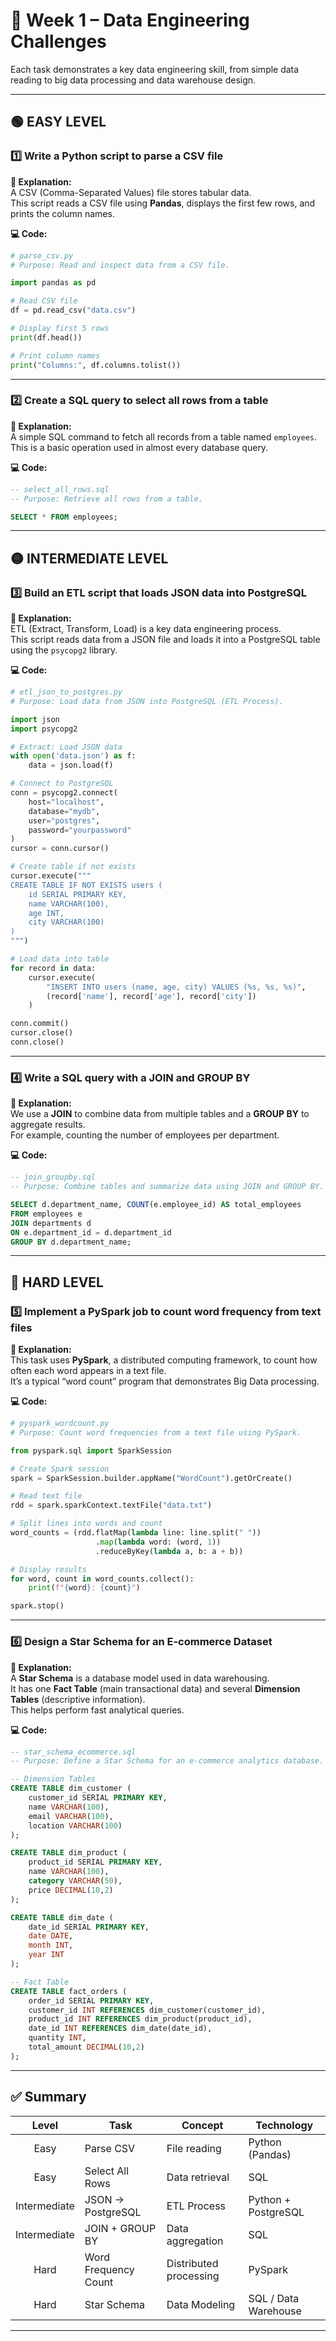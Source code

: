 # 📘 Week 1 – Data Engineering Challenges

Each task demonstrates a key data engineering skill, from simple data reading to big data processing and data warehouse design.

---

## 🟢 EASY LEVEL

### 1️⃣ Write a Python script to parse a CSV file

**🧠 Explanation:**  
A CSV (Comma-Separated Values) file stores tabular data.  
This script reads a CSV file using **Pandas**, displays the first few rows, and prints the column names.  

**💻 Code:**
```python
# parse_csv.py
# Purpose: Read and inspect data from a CSV file.

import pandas as pd

# Read CSV file
df = pd.read_csv("data.csv")

# Display first 5 rows
print(df.head())

# Print column names
print("Columns:", df.columns.tolist())
```

---

### 2️⃣ Create a SQL query to select all rows from a table

**🧠 Explanation:**  
A simple SQL command to fetch all records from a table named `employees`.  
This is a basic operation used in almost every database query.

**💻 Code:**
```sql
-- select_all_rows.sql
-- Purpose: Retrieve all rows from a table.

SELECT * FROM employees;
```

---

## 🟡 INTERMEDIATE LEVEL

### 3️⃣ Build an ETL script that loads JSON data into PostgreSQL

**🧠 Explanation:**  
ETL (Extract, Transform, Load) is a key data engineering process.  
This script reads data from a JSON file and loads it into a PostgreSQL table using the `psycopg2` library.

**💻 Code:**
```python
# etl_json_to_postgres.py
# Purpose: Load data from JSON into PostgreSQL (ETL Process).

import json
import psycopg2

# Extract: Load JSON data
with open('data.json') as f:
    data = json.load(f)

# Connect to PostgreSQL
conn = psycopg2.connect(
    host="localhost",
    database="mydb",
    user="postgres",
    password="yourpassword"
)
cursor = conn.cursor()

# Create table if not exists
cursor.execute("""
CREATE TABLE IF NOT EXISTS users (
    id SERIAL PRIMARY KEY,
    name VARCHAR(100),
    age INT,
    city VARCHAR(100)
)
""")

# Load data into table
for record in data:
    cursor.execute(
        "INSERT INTO users (name, age, city) VALUES (%s, %s, %s)",
        (record['name'], record['age'], record['city'])
    )

conn.commit()
cursor.close()
conn.close()
```

---

### 4️⃣ Write a SQL query with a JOIN and GROUP BY

**🧠 Explanation:**  
We use a **JOIN** to combine data from multiple tables and a **GROUP BY** to aggregate results.  
For example, counting the number of employees per department.

**💻 Code:**
```sql
-- join_groupby.sql
-- Purpose: Combine tables and summarize data using JOIN and GROUP BY.

SELECT d.department_name, COUNT(e.employee_id) AS total_employees
FROM employees e
JOIN departments d
ON e.department_id = d.department_id
GROUP BY d.department_name;
```

---

## 🔴 HARD LEVEL

### 5️⃣ Implement a PySpark job to count word frequency from text files

**🧠 Explanation:**  
This task uses **PySpark**, a distributed computing framework, to count how often each word appears in a text file.  
It’s a typical “word count” program that demonstrates Big Data processing.

**💻 Code:**
```python
# pyspark_wordcount.py
# Purpose: Count word frequencies from a text file using PySpark.

from pyspark.sql import SparkSession

# Create Spark session
spark = SparkSession.builder.appName("WordCount").getOrCreate()

# Read text file
rdd = spark.sparkContext.textFile("data.txt")

# Split lines into words and count
word_counts = (rdd.flatMap(lambda line: line.split(" "))
                   .map(lambda word: (word, 1))
                   .reduceByKey(lambda a, b: a + b))

# Display results
for word, count in word_counts.collect():
    print(f"{word}: {count}")

spark.stop()
```

---

### 6️⃣ Design a Star Schema for an E-commerce Dataset

**🧠 Explanation:**  
A **Star Schema** is a database model used in data warehousing.  
It has one **Fact Table** (main transactional data) and several **Dimension Tables** (descriptive information).  
This helps perform fast analytical queries.

**💻 Code:**
```sql
-- star_schema_ecommerce.sql
-- Purpose: Define a Star Schema for an e-commerce analytics database.

-- Dimension Tables
CREATE TABLE dim_customer (
    customer_id SERIAL PRIMARY KEY,
    name VARCHAR(100),
    email VARCHAR(100),
    location VARCHAR(100)
);

CREATE TABLE dim_product (
    product_id SERIAL PRIMARY KEY,
    name VARCHAR(100),
    category VARCHAR(50),
    price DECIMAL(10,2)
);

CREATE TABLE dim_date (
    date_id SERIAL PRIMARY KEY,
    date DATE,
    month INT,
    year INT
);

-- Fact Table
CREATE TABLE fact_orders (
    order_id SERIAL PRIMARY KEY,
    customer_id INT REFERENCES dim_customer(customer_id),
    product_id INT REFERENCES dim_product(product_id),
    date_id INT REFERENCES dim_date(date_id),
    quantity INT,
    total_amount DECIMAL(10,2)
);
```

---

## ✅ Summary

| Level | Task | Concept | Technology |
|:------:|------|----------|-------------|
| Easy | Parse CSV | File reading | Python (Pandas) |
| Easy | Select All Rows | Data retrieval | SQL |
| Intermediate | JSON → PostgreSQL | ETL Process | Python + PostgreSQL |
| Intermediate | JOIN + GROUP BY | Data aggregation | SQL |
| Hard | Word Frequency Count | Distributed processing | PySpark |
| Hard | Star Schema | Data Modeling | SQL / Data Warehouse |

---
